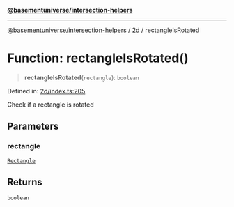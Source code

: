 [**@basementuniverse/intersection-helpers**](../../README.md)

***

[@basementuniverse/intersection-helpers](../../README.md) / [2d](../README.md) / rectangleIsRotated

# Function: rectangleIsRotated()

> **rectangleIsRotated**(`rectangle`): `boolean`

Defined in: [2d/index.ts:205](https://github.com/basementuniverse/intersection-helpers/blob/98a1762f467a7b92d986d7a09e3582c961f718d2/src/2d/index.ts#L205)

Check if a rectangle is rotated

## Parameters

### rectangle

[`Rectangle`](../types/type-aliases/Rectangle.md)

## Returns

`boolean`

